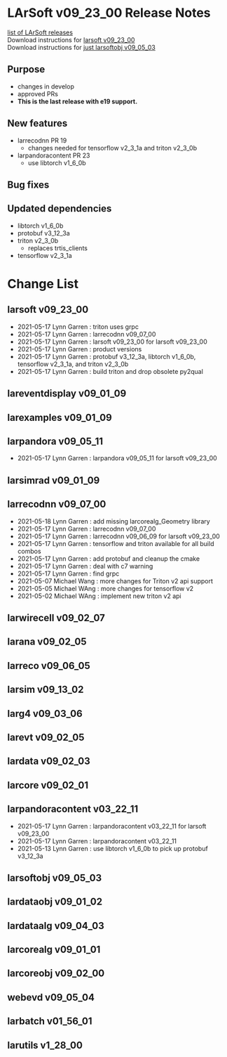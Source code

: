 # LArSoft v09_23_00 Release Notes



[list of LArSoft releases](LArSoft_release_list)  
Download instructions for [larsoft v09_23_00](https://scisoft.fnal.gov/scisoft/bundles/larsoft/v09_23_00/larsoft-v09_23_00.html)  
Download instructions for [just larsoftobj v09_05_03](https://scisoft.fnal.gov/scisoft/bundles/larsoftobj/v09_05_03/larsoftobj-v09_05_03.html)

## Purpose

-   changes in develop
-   approved PRs
-   **This is the last release with e19 support.**

## New features

-   larrecodnn PR 19
    -   changes needed for tensorflow v2_3_1a and triton v2_3_0b
-   larpandoracontent PR 23
    -   use libtorch v1_6_0b

## Bug fixes

## Updated dependencies

-   libtorch v1_6_0b
-   protobuf v3_12_3a
-   triton v2_3_0b
    -   replaces trtis_clients
-   tensorflow v2_3_1a

# Change List

## larsoft v09_23_00

-   2021-05-17 Lynn Garren : triton uses grpc
-   2021-05-17 Lynn Garren : larrecodnn v09_07_00
-   2021-05-17 Lynn Garren : larsoft v09_23_00 for larsoft v09_23_00
-   2021-05-17 Lynn Garren : product versions
-   2021-05-17 Lynn Garren : protobuf v3_12_3a, libtorch v1_6_0b, tensorflow v2_3_1a, and triton v2_3_0b
-   2021-05-17 Lynn Garren : build triton and drop obsolete py2qual

## lareventdisplay v09_01_09

## larexamples v09_01_09

## larpandora v09_05_11

-   2021-05-17 Lynn Garren : larpandora v09_05_11 for larsoft v09_23_00

## larsimrad v09_01_09

## larrecodnn v09_07_00

-   2021-05-18 Lynn Garren : add missing larcorealg_Geometry library
-   2021-05-17 Lynn Garren : larrecodnn v09_07_00
-   2021-05-17 Lynn Garren : larrecodnn v09_06_09 for larsoft v09_23_00
-   2021-05-17 Lynn Garren : tensorflow and triton available for all build combos
-   2021-05-17 Lynn Garren : add protobuf and cleanup the cmake
-   2021-05-17 Lynn Garren : deal with c7 warning
-   2021-05-17 Lynn Garren : find grpc
-   2021-05-07 Michael Wang : more changes for Triton v2 api support
-   2021-05-05 Michael WAng : more changes for tensorflow v2
-   2021-05-02 Michael WAng : implement new triton v2 api

## larwirecell v09_02_07

## larana v09_02_05

## larreco v09_06_05

## larsim v09_13_02

## larg4 v09_03_06

## larevt v09_02_05

## lardata v09_02_03

## larcore v09_02_01

## larpandoracontent v03_22_11

-   2021-05-17 Lynn Garren : larpandoracontent v03_22_11 for larsoft v09_23_00
-   2021-05-17 Lynn Garren : larpandoracontent v03_22_11
-   2021-05-13 Lynn Garren : use libtorch v1_6_0b to pick up protobuf v3_12_3a

## larsoftobj v09_05_03

## lardataobj v09_01_02

## lardataalg v09_04_03

## larcorealg v09_01_01

## larcoreobj v09_02_00

## webevd v09_05_04

## larbatch v01_56_01

## larutils v1_28_00
